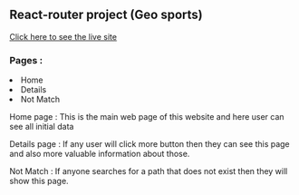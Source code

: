 <h2>React-router project (Geo sports)</h2>
<a href='https://geo-sports.netlify.app/' target="_blank">Click here to see the live site</a>
<h3>Pages :</h3>
<li>Home</li>
<li>Details</li>
<li>Not Match</li>
<P>Home page : This is the main web page of this website and here user can see all initial data</P>
<P>Details page : If any user will click more button then they can see this page and also more valuable information about those. </P>
<P>Not Match : If anyone searches for a path that does not exist then they will show this page. </P>
